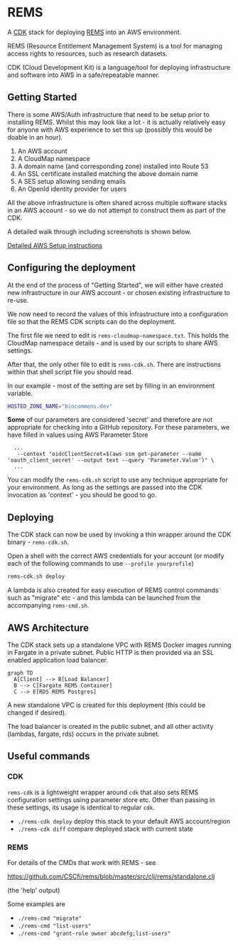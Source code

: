 # REMS

A [CDK](https://docs.aws.amazon.com/cdk/v2/guide/home.html) stack
for deploying [REMS](https://github.com/CSCfi/rems) into an AWS
environment.

REMS (Resource Entitlement Management System) is a tool for
managing access rights to resources, such as research datasets.

CDK (Cloud Development Kit) is a language/tool for deploying
infrastructure and software into AWS in a safe/repeatable manner.

## Getting Started

There is some AWS/Auth infrastructure that need to be setup prior to
installing REMS. Whilst this may look like a lot - it is actually relatively
easy for anyone with AWS experience to set this up (possibly this would be
doable in an hour).

1. An AWS account
2. A CloudMap namespace
3. A domain name (and corresponding zone) installed into Route 53
4. An SSL certificate installed matching the above domain name
5. A SES setup allowing sending emails
6. An OpenId identity provider for users

All the above infrastructure is often shared across multiple
software stacks in an AWS account - so we do not attempt to
construct them as part of the CDK. 

A detailed walk through including screenshots is shown below.

[Detailed AWS Setup instructions](docs/AWS-SETUP.md)


## Configuring the deployment

At the end of the process of "Getting Started", we will either have created
new infrastructure in our AWS account - or chosen existing infrastructure
to re-use.

We now need to record the values of this infrastructure into a configuration
file so that the REMS CDK scripts can do the deployment.

The first file we need to edit is `rems-cloudmap-namespace.txt`. This holds
the CloudMap namespace details - and is used by our scripts to share AWS
settings.

After that, the only other file to edit is `rems-cdk.sh`. There are instructions
within that shell script file you should read.

In our example - most of the setting are set by filling in an environment
variable.

```bash
HOSTED_ZONE_NAME="biocommons.dev"
```

**Some** of our parameters are considered 'secret' and therefore are not appropriate
for checking into a GitHub repository. For these parameters, we have filled in
values using AWS Parameter Store

```
  ...
   --context "oidcClientSecret=$(aws ssm get-parameter --name 'oauth_client_secret' --output text --query 'Parameter.Value')" \
  ...
```

You can modify the `rems-cdk.sh` script to use any technique appropriate for your
environment. As long as the settings are passed into the CDK invocation as 'context' - you should
be good to go.

## Deploying

The CDK stack can now be used by invoking a thin wrapper around
the CDK binary - `rems-cdk.sh`.

Open a shell with the correct AWS credentials for your account (or modify each of the
following commands to use `--profile yourprofile`)

```bash
rems-cdk.sh deploy
```



A lambda is also created for easy execution of REMS control commands
such as "migrate" etc - and this lambda can be launched from the
accompanying `rems-cmd.sh`.


## AWS Architecture

The CDK stack sets up a standalone VPC with REMS Docker images
running in Fargate in a private subnet. Public HTTP is then provided
via an SSL enabled application load balancer.

```mermaid
graph TD
  A[Client] --> B[Load Balancer]
  B --> C[Fargate REMS Container]
  C --> E[RDS REMS Postgres]
```

A new standalone VPC is created for this deployment (this could
be changed if desired).

The load balancer is created in the public subnet, and all other
activity (lambdas, fargate, rds) occurs in the private subnet.

## Useful commands

### CDK

`rems-cdk` is a lightweight wrapper around `cdk` that also sets
REMS configuration settings using parameter store etc. Other than
passing in these settings, its usage is identical to regular `cdk`.

- `./rems-cdk deploy` deploy this stack to your default AWS account/region
- `./rems-cdk diff` compare deployed stack with current state

### REMS

For details of the CMDs that work with REMS - see

https://github.com/CSCfi/rems/blob/master/src/clj/rems/standalone.clj

(the 'help' output)

Some examples are

- `./rems-cmd "migrate"`
- `./rems-cmd "list-users"`
- `./rems-cmd "grant-role owner abcdefg;list-users"`
